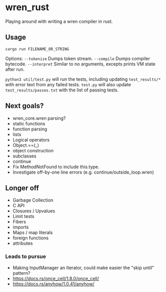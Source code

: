 # wren_rust
 Playing around with writing a wren compiler in rust.

## Usage

`cargo run FILENAME_OR_STRING`

Options:
`--tokenize` Dumps token stream.
`--compile`  Dumps compiler bytecode.
`--interpret` Similar to no arguments, excepts prints VM state after run.

`python3 util/test.py` will run the tests, including updating `test_results/*`
with error text from any failed tests.  `test.py` will also update
`test_results/passes.txt` with the list of passing tests.


## Next goals?
* wren_core.wren parsing?
* static functions
* function parsing
* lists
* Logical operators
* Object.==(_)
* object construction
* subclasses
* continue
* Fix MethodNotFound to include this.type.
* Investigate off-by-one line errors (e.g. continue/outside_loop.wren)

## Longer off
* Garbage Collection
* C API
* Closures / Upvalues
* Limit tests
* Fibers
* imports
* Maps / map literals
* foreign functions
* attributes


### Leads to pursue
* Making InputManager an Iterator, could make easier the "skip until" pattern?
* https://docs.rs/once_cell/1.8.0/once_cell/
* https://docs.rs/anyhow/1.0.41/anyhow/